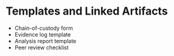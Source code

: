 # Templates and Linked Artifacts
- Chain-of-custody form  
- Evidence log template  
- Analysis report template  
- Peer review checklist
